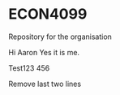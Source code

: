 # ECON4099
Repository for the organisation


Hi Aaron
Yes it is me.

Test123
456

Remove last two lines